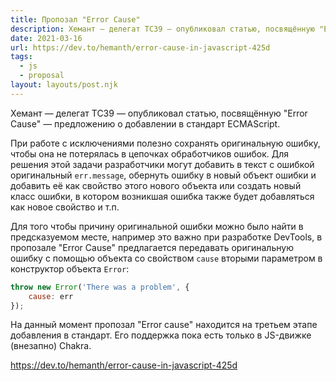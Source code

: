 ```yaml
---
title: Пропозал "Error Cause"
description: Хемант — делегат TC39 — опубликовал статью, посвящённую "Error Cause" — предложению о добавлении в стандарт ECMAScript
date: 2021-03-16
url: https://dev.to/hemanth/error-cause-in-javascript-425d
tags:
  - js
  - proposal
layout: layouts/post.njk
---
```

Хемант — делегат TC39 — опубликовал статью, посвящённую "Error Cause" — предложению о добавлении в стандарт ECMAScript.

При работе с исключениями полезно сохранять оригинальную ошибку, чтобы она не потерялась в цепочках обработчиков ошибок. Для решения этой задачи разработчики могут добавить в текст с ошибкой оригинальный `err.message`, обернуть ошибку в новый объект ошибки и добавить её как свойство этого нового объекта или создать новый класс ошибки, в котором возникшая ошибка также будет добавляться как новое свойство и т.п.

Для того чтобы причину оригинальной ошибки можно было найти в предсказуемом месте, например это важно при разработке DevTools, в пропозале "Error Cause" предлагается передавать оригинальную ошибку с помощью объекта со свойством `cause` вторыми параметром в конструктор объекта `Error`:

```js
throw new Error('There was a problem', {
    cause: err
});
```

На данный момент пропозал "Error cause" находится на третьем этапе добавления в стандарт. Его поддержка пока есть только в JS-движке (внезапно) Chakra.

https://dev.to/hemanth/error-cause-in-javascript-425d

